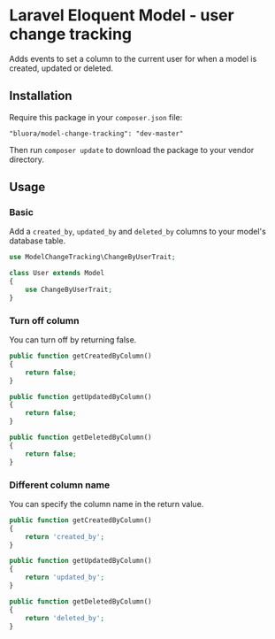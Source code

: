# Laravel Eloquent Model - user change tracking

Adds events to set a column to the current user for when a model is created, updated or deleted.

## Installation

Require this package in your `composer.json` file:

`"bluora/model-change-tracking": "dev-master"`

Then run `composer update` to download the package to your vendor directory.

## Usage

### Basic

Add a `created_by`, `updated_by` and `deleted_by` columns to your model's database table.


```php
use ModelChangeTracking\ChangeByUserTrait;

class User extends Model
{
    use ChangeByUserTrait;
}
```
### Turn off column

You can turn off by returning false.
```php
public function getCreatedByColumn()
{
    return false;
}

public function getUpdatedByColumn()
{
    return false;
}

public function getDeletedByColumn()
{
    return false;
}
```

### Different column name

You can specify the column name in the return value.

```php
public function getCreatedByColumn()
{
    return 'created_by';
}

public function getUpdatedByColumn()
{
    return 'updated_by';
}

public function getDeletedByColumn()
{
    return 'deleted_by';
}
```

